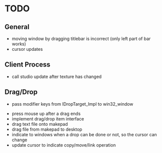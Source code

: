 # TODO

## General

- moving window by dragging titlebar is incorrect (only left part of bar works)
- cursor updates

## Client Process

- call studio update after texture has changed

## Drag/Drop

* pass modifier keys from IDropTarget_Impl to win32_window
- press mouse up after a drag ends
- implement drag/drop item interface
- drag text file onto makepad
- drag file from makepad to desktop
- indicate to windows when a drop can be done or not, so the cursor can change
- update cursor to indicate copy/move/link operation
